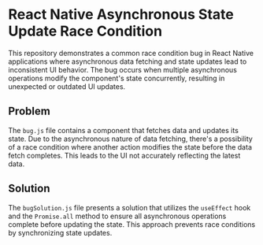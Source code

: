 # React Native Asynchronous State Update Race Condition

This repository demonstrates a common race condition bug in React Native applications where asynchronous data fetching and state updates lead to inconsistent UI behavior. The bug occurs when multiple asynchronous operations modify the component's state concurrently, resulting in unexpected or outdated UI updates.

## Problem
The `bug.js` file contains a component that fetches data and updates its state. Due to the asynchronous nature of data fetching, there's a possibility of a race condition where another action modifies the state before the data fetch completes. This leads to the UI not accurately reflecting the latest data.

## Solution
The `bugSolution.js` file presents a solution that utilizes the `useEffect` hook and the `Promise.all` method to ensure all asynchronous operations complete before updating the state. This approach prevents race conditions by synchronizing state updates.